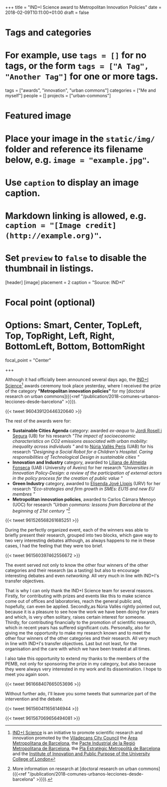 +++
title = "IND+I Science award to Metropolitan Innovation Policies"
date = 2018-02-09T10:11:00+01:00
draft = false

# Tags and categories
# For example, use `tags = []` for no tags, or the form `tags = ["A Tag", "Another Tag"]` for one or more tags.
tags = ["awards", "innovation", "urban commons"]
categories = ["Me and myself"]
people = []
projects = ["urban-commons"]

# Featured image
# Place your image in the `static/img/` folder and reference its filename below, e.g. `image = "example.jpg"`.
# Use `caption` to display an image caption.
#   Markdown linking is allowed, e.g. `caption = "[Image credit](http://example.org)"`.
# Set `preview` to `false` to disable the thumbnail in listings.
[header]
[image]
placement = 2
caption = "Source: IND+I"

# Focal point (optional)
# Options: Smart, Center, TopLeft, Top, TopRight, Left, Right, BottomLeft, Bottom, BottomRight
focal_point = "Center"

+++

Although it had officially been announced several days ago, the [IND+I Science](http://indi.cat/indi-science/)[^INDI] awards ceremony took place yesterday, where I received the prize of the category **"Metropolitan innovation policies"** for my [doctoral research on urban commons]({{<ref "/publication/2018-comunes-urbanos-lecciones-desde-barcelona" >}}}). <!--more-->

{{< tweet 960439120446320640 >}}

The rest of the awards were for:

* **Sustainable Cities Agenda** category: awarded *ex-aequo* to [Jordi Rosell i Segura](https://twitter.com/jordi__rosell) (UB) for his research *"The impact of socioeconomic characteristics on CO2 emissions associated with urban mobility: inequality across individuals "* and to [Núria Vallès Peris](https://twitter.com/nuriann77) (UAB) for his research *"Designing a Social Robot for a Children's Hospital. Caring responsibilities of Technological Design in sustainable cities "*
* **Innovation and Industry** category, awarded to [Liliana de Almeida Fonseca](https://twitter.com/lilimafon) (UAB i University of Aveiro) for her research *"Universities in Innovation Policy-Design: a review of the participation of external actors in the policy process for the creation of public value "*
* **Green Industry** category, awarded to [Elisenda Jové Llopis](https://twitter.com/elisenda_elis) (URV) for her research *"Eco-strategies and firm growth in SMEs: EU15 and new EU membres "*
* **Metropolitan innovation policies**, awarded to Carlos Cámara Menoyo (UOC) for research *"Urban commons: lessons from Barcelona at the beginning of 21st century "*[^doctorate]

{{< tweet 961526568261685251 >}}


During the perfectly organized event, each of the winners was able to briefly present their research, grouped into two blocks, which gave way to two very interesting debates although, as always happens to me in these cases, I had the feeling that they were too brief.

{{< tweet 961560397462556672 >}}

The event served not only to know the other four winners of the other categories and their research (as a tasting) but also to encourage interesting debates and even *networking*. All very much in line with IND+I's transfer objectives.

That is why I can only thank the IND+I Science team for several reasons. Firstly, for contributing with prizes and events like this to make science come out of offices and laboratories, reach the general public and, hopefully, can even be applied. Secondly,as Núria Vallès rightly pointed out, because it is a pleasure to see how the work we have been doing for years and which, is very often solitary, raises certain interest for someone. Thirdly, for contributing financially to the promotion of scientific research, which in recent years has suffered significant cuts. Personally, also for giving me the opportunity to make my research known and to meet the other four winners of the other categories and their research. All very much in line with IND+I's transfer objectives. Last but not least, for the organisation and the care with which we have been treated at all times.

I also take this opportunity to extend my thanks to the members of the PEMB, not only for sponsoring the prize in my category, but also because they were always very interested in my work and its dissemination. I hope to meet you again soon.

{{< tweet 961668407665053696 >}}

Without further ado, I'll leave you some tweets that summarize part of the intervention and the debate.

{{< tweet 961560411656146944 >}}

{{< tweet 961567069656494081 >}}



[^INDI]: [IND+I Science](http://indi.cat/indi-science/) is an initiative to promote scientific research and innovation promoted by the [Viladecans City Council](http://www.viladecans.cat) the [Àrea Metropolitana de Barcelona](http://www.amb.cat), the [Pacte Industrial de la Regió Metropolitana de Barcelona](http://www.pacteindustrial.org/), the [Pla Estratègic Metropolità de Barcelona](http://www.pemb.cat/) and the [Institute of Innovation and Public Purpose of the University College of London](https://www.ucl.ac.uk/bartlett/public-purpose/home)
[^doctorate]: More information on research at [doctoral research on urban commons]({{<ref "/publication/2018-comunes-urbanos-lecciones-desde-barcelona" >}}}).
